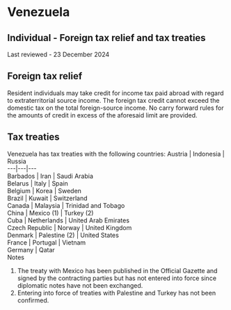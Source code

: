 # Venezuela
## Individual - Foreign tax relief and tax treaties
Last reviewed - 23 December 2024
## Foreign tax relief
Resident individuals may take credit for income tax paid abroad with regard to extraterritorial source income. The foreign tax credit cannot exceed the domestic tax on the total foreign-source income. No carry forward rules for the amounts of credit in excess of the aforesaid limit are provided.
## Tax treaties
Venezuela has tax treaties with the following countries:
Austria | Indonesia | Russia  
---|---|---  
Barbados | Iran | Saudi Arabia  
Belarus | Italy | Spain  
Belgium | Korea | Sweden  
Brazil | Kuwait | Switzerland  
Canada | Malaysia | Trinidad and Tobago  
China | Mexico (1) | Turkey (2)  
Cuba | Netherlands | United Arab Emirates   
Czech Republic | Norway | United Kingdom   
Denmark | Palestine (2) | United States   
France | Portugal | Vietnam  
Germany | Qatar  
Notes
  1. The treaty with Mexico has been published in the Official Gazette and signed by the contracting parties but has not entered into force since diplomatic notes have not been exchanged.
  2. Entering into force of treaties with Palestine and Turkey has not been confirmed.


